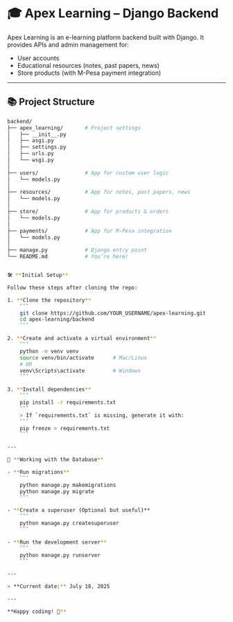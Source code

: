# 🎓 Apex Learning – Django Backend

Apex Learning is an e-learning platform backend built with Django. It provides APIs and admin management for:

- User accounts
- Educational resources (notes, past papers, news)
- Store products (with M-Pesa payment integration)

---

## 📚 Project Structure 

```bash
backend/
├── apex_learning/       # Project settings
│   ├── __init__.py
│   ├── asgi.py
│   ├── settings.py
│   ├── urls.py
│   └── wsgi.py
│
├── users/               # App for custom user logic
│   └── models.py
│
├── resources/           # App for notes, past papers, news
│   └── models.py
│
├── store/               # App for products & orders
│   └── models.py
│
├── payments/            # App for M-Pesa integration
│   └── models.py
│
├── manage.py            # Django entry point
└── README.md            # You’re here!


🛠️ **Initial Setup**

Follow these steps after cloning the repo:

1. **Clone the repository**
    ```
    git clone https://github.com/YOUR_USERNAME/apex-learning.git
    cd apex-learning/backend
    ```

2. **Create and activate a virtual environment**
    ```
    python -m venv venv
    source venv/bin/activate      # Mac/Linux
    # OR
    venv\Scripts\activate         # Windows
    ```

3. **Install dependencies**
    ```
    pip install -r requirements.txt
    ```
    > If `requirements.txt` is missing, generate it with:
    ```
    pip freeze > requirements.txt
    ```

---

🧱 **Working with the Database**

- **Run migrations**
    ```
    python manage.py makemigrations
    python manage.py migrate
    ```

- **Create a superuser (Optional but useful)**
    ```
    python manage.py createsuperuser
    ```

- **Run the development server**
    ```
    python manage.py runserver
    ```

---

> **Current date:** July 18, 2025

---

**Happy coding! 🚀**
